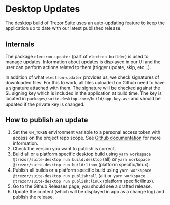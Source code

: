 # Desktop Updates

The desktop build of Trezor Suite uses an auto-updating feature to keep the application up to date with our latest published release.

## Internals

The package `electron-updater` (part of `electron-builder`) is used to manage updates. Information about updates is displayed in our UI and the user can perform actions related to them (trigger update, skip, etc...).

In addition of what `electron-updater` provides us, we check signatures of downloaded files. For this to work, all files uploaded on Github need to have a signature attached with them. The signature will be checked against the SL signing key which is included in the application at build time. The key is located in `packages/suite-desktop-core/build/app-key.asc` and should be updated if the private key is changed.

## How to publish an update

1. Set the `GH_TOKEN` environment variable to a personal access token with access on the project repo scope. See [Github documentation](https://docs.github.com/en/free-pro-team@latest/github/authenticating-to-github/creating-a-personal-access-token) for more information.
1. Check the version you want to publish is correct.
1. Build all or a platform specific desktop build using `yarn workspace @trezor/suite-desktop run build:desktop` (all) or `yarn workspace @trezor/suite-desktop run build:linux` (platform specific/linux).
1. Publish all builds or a platform specific build using `yarn workspace @trezor/suite-desktop run publish:all` (all) or `yarn workspace @trezor/suite-desktop run publish:linux` (platform specific/linux).
1. Go to the Github Releases page, you should see a drafted release.
1. Update the content (which will be displayed in app as a change log) and publish the release.

